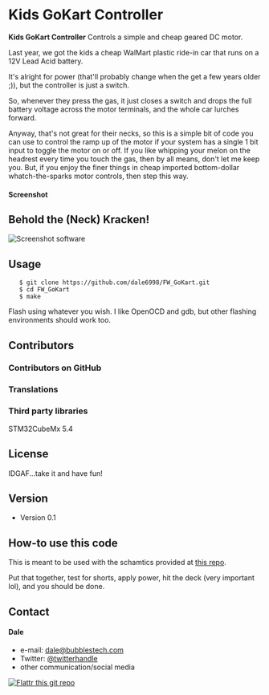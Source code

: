 Kids GoKart Controller
======
**Kids GoKart Controller** Controls a simple and cheap geared DC motor. 

Last year, we got the kids a cheap WalMart plastic ride-in car that runs on a 12V Lead Acid battery.

It's alright for power (that'll probably change when the get a few years older ;)), but the controller is just a switch.

So, whenever they press the gas, it just closes a switch and drops the full battery voltage across the motor terminals, and the whole car lurches forward.

Anyway, that's not great for their necks, so this is a simple bit of code you can use to control the ramp up of the motor if your system has a single 1 bit input to toggle
the motor on or off.  If you like whipping your melon on the headrest every time you touch the gas, then by all means, don't let me keep you.  But, if you enjoy the finer
things in cheap imported bottom-dollar whatch-the-sparks motor controls, then step this way.

#### Screenshot
## Behold the (Neck) Kracken!
![Screenshot software](https://i5.walmartimages.com/asr/b12fd4e6-a230-48ca-a588-b58e65d6c5d6_1.c6e39c4c21f71234ce7eaa1315832471.jpeg?odnHeight=450&odnWidth=450&odnBg=FFFFFF)

## Usage
```
   $ git clone https://github.com/dale6998/FW_GoKart.git
   $ cd FW_GoKart
   $ make
```
Flash using whatever you wish.  I like OpenOCD and gdb, but other flashing environments should work too.

## Contributors

### Contributors on GitHub

### Translations

### Third party libraries
  STM32CubeMx 5.4

## License 
IDGAF...take it and have fun!

## Version 
* Version 0.1

## How-to use this code
This is meant to be used with the schamtics provided at [this repo](https://github.com/dale6998/Electrical_GoKart).

Put that together, test for shorts, apply power, hit the deck (very important lol), and you should be done.

## Contact
#### Dale
* e-mail: dale@bubblestech.com
* Twitter: [@twitterhandle](https://twitter.com/dale6998 "dale6998")
* other communication/social media

[![Flattr this git repo](http://api.flattr.com/button/flattr-badge-large.png)](https://flattr.com/submit/auto?user_id=username&url=https://github.com/username/sw-name&title=sw-name&language=&tags=github&category=software) 

